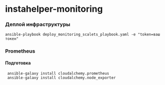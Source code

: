 # instahelper-monitoring

### Деплой инфраструктуры

`ansible-playbook deploy_monitoring_scalets_playbook.yaml -e "token=ваш токен"`

### Prometheus
#### Подготовка

```bash
 ansible-galaxy install cloudalchemy.prometheus
 ansible-galaxy install cloudalchemy.node_exporter
```

